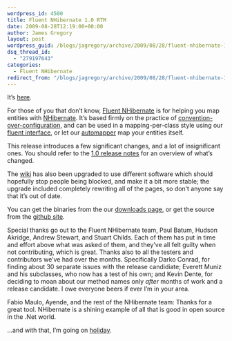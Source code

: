 ```yaml
---
wordpress_id: 4500
title: Fluent NHibernate 1.0 RTM
date: 2009-08-28T12:19:00+00:00
author: James Gregory
layout: post
wordpress_guid: /blogs/jagregory/archive/2009/08/28/fluent-nhibernate-1-0-rtm.aspx
dsq_thread_id:
  - "279197643"
categories:
  - Fluent NHibernate
redirect_from: "/blogs/jagregory/archive/2009/08/28/fluent-nhibernate-1-0-rtm.aspx/"
---
```

It&#8217;s [here](http://fluentnhibernate.org/downloads).

For those of you that don&#8217;t know, [Fluent NHibernate](http://fluentnhibernate.org) is for helping you map entities with [NHibernate](http://nhforge.org). It&#8217;s based firmly on the practice of [convention-over-configuration](http://en.wikipedia.org/wiki/Convention_over_configuration), and can be used in a mapping-per-class style using our [fluent interface](http://wiki.fluentnhibernate.org/Fluent_mapping), or let our [automapper](http://wiki.fluentnhibernate.org/Auto_mapping) map your entities itself.

This release introduces a few significant changes, and a lot of insignificant ones. You should refer to the [1.0 release notes](http://wiki.fluentnhibernate.org/Release_notes_1.0) for an overview of what&#8217;s changed.

The [wiki](http://wiki.fluentnhibernate.org) has also been upgraded to use different software which should hopefully stop people being blocked, and make it a bit more stable; the upgrade included completely rewriting all of the pages, so don&#8217;t anyone say that it&#8217;s out of date.

You can get the binaries from the our [downloads page](http://fluentnhibernate.org/downloads), or get the source from the [github site](http://github.com/jagregory/fluent-nhibernate).

Special thanks go out to the Fluent NHibernate team, Paul Batum, Hudson Akridge, Andrew Stewart, and Stuart Childs. Each of them has put in time and effort above what was asked of them, and they&#8217;ve all felt guilty when not contributing, which is great. Thanks also to all the testers and contributors we&#8217;ve had over the months. Specifically Darko Conrad, for finding about 30 separate issues with the release candidiate; Everett Muniz and his subclasses, who now has a test of his own; and Kevin Dente, for deciding to moan about our method names only _after_ months of work and a release candidate. I owe everyone beers if ever I&#8217;m in your area.

Fabio Maulo, Ayende, and the rest of the NHibernate team: Thanks for a great tool. NHibernate is a shining example of all that is good in open source in the .Net world.

&#8230;and with that, I&#8217;m going on [holiday](http://maps.google.co.uk/maps?f=d&source=s_d&saddr=Sydney&daddr=Brisbane+to:Cairns&hl=en&geocode=&mra=ls&sll=-25.656382,152.880249&sspn=1.383954,1.851196&ie=UTF8&ll=-25.522615,152.358398&spn=22.065278,29.619141&z=5).